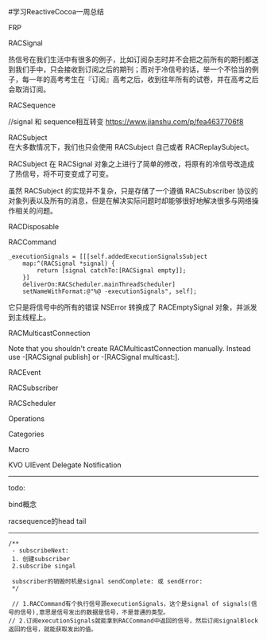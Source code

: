 #学习ReactiveCocoa一周总结

FRP

RACSignal

热信号在我们生活中有很多的例子，比如订阅杂志时并不会把之前所有的期刊都送到我们手中，只会接收到订阅之后的期刊；而对于冷信号的话，举一个不恰当的例子，每一年的高考考生在『订阅』高考之后，收到往年所有的试卷，并在高考之后会取消订阅。

RACSequence

//signal 和 sequence相互转变 https://www.jianshu.com/p/fea4637706f8

RACSubject  
在大多数情况下，我们也只会使用 RACSubject 自己或者 RACReplaySubject。

RACSubject 在 RACSignal 对象之上进行了简单的修改，将原有的冷信号改造成了热信号，将不可变变成了可变。

虽然 RACSubject 的实现并不复杂，只是存储了一个遵循 RACSubscriber 协议的对象列表以及所有的消息，但是在解决实际问题时却能够很好地解决很多与网络操作相关的问题。

RACDisposable

RACCommand

    _executionSignals = [[[self.addedExecutionSignalsSubject
        map:^(RACSignal *signal) {
            return [signal catchTo:[RACSignal empty]];
        }]
        deliverOn:RACScheduler.mainThreadScheduler]
        setNameWithFormat:@"%@ -executionSignals", self];
        
它只是将信号中的所有的错误 NSError 转换成了 RACEmptySignal 对象，并派发到主线程上。

RACMulticastConnection

Note that you shouldn't create RACMulticastConnection manually. Instead use -[RACSignal publish] or -[RACSignal multicast:].

RACEvent

RACSubscriber

RACScheduler

Operations

Categories

Macro

KVO UIEvent Delegate Notification

---

todo:

bind概念 

racsequence的head tail


---   

    /**
     - subscribeNext:
     1. 创建subscriber
     2.subscribe singal
     
     subscriber的销毁时机是signal sendComplete: 或 sendError:
     */

     // 1.RACCommand有个执行信号源executionSignals，这个是signal of signals(信号的信号),意思是信号发出的数据是信号，不是普通的类型。
    // 2.订阅executionSignals就能拿到RACCommand中返回的信号，然后订阅signalBlock返回的信号，就能获取发出的值。

